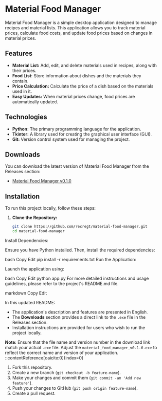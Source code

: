 # Material Food Manager

Material Food Manager is a simple desktop application designed to manage recipes and material lists. This application allows you to track material prices, calculate food costs, and update food prices based on changes in material prices.

## Features

- **Material List:** Add, edit, and delete materials used in recipes, along with their prices.
- **Food List:** Store information about dishes and the materials they contain.
- **Price Calculation:** Calculate the price of a dish based on the materials used in it.
- **Easy Updates:** When material prices change, food prices are automatically updated.

## Technologies

- **Python:** The primary programming language for the application.
- **Tkinter:** A library used for creating the graphical user interface (GUI).
- **Git:** Version control system used for managing the project.

## Downloads

You can download the latest version of Material Food Manager from the Releases section:

- [Material Food Manager v0.1.0](https://github.com/recregt/material-food-manager/releases/download/v0.1.0/material_food_manager_v0.1.0.exe)

## Installation

To run this project locally, follow these steps:

1. **Clone the Repository:**

   ```bash
   git clone https://github.com/recregt/material-food-manager.git
   cd material-food-manager
Install Dependencies:

Ensure you have Python installed. Then, install the required dependencies:

bash
Copy
Edit
pip install -r requirements.txt
Run the Application:

Launch the application using:

bash
Copy
Edit
python app.py
For more detailed instructions and usage guidelines, please refer to the project's README.md file.

markdown
Copy
Edit

In this updated README:

- The application's description and features are presented in English.
- The **Downloads** section provides a direct link to the `.exe` file in the Releases section.
- Installation instructions are provided for users who wish to run the project locally.

**Note:** Ensure that the file name and version number in the download link match your actual `.exe` file. Adjust the `material_food_manager_v0.1.0.exe` to reflect the correct name and version of your application.
::contentReference[oaicite:0]{index=0}
 

1. Fork this repository.
2. Create a new branch (`git checkout -b feature-name`).
3. Make your changes and commit them (`git commit -am 'Add new feature'`).
4. Push your changes to GitHub (`git push origin feature-name`).
5. Create a pull request.
